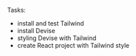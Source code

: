 Tasks:
- install and test Tailwind
- install Devise
- styling Devise with Tailwind
- create React project with Tailwind style